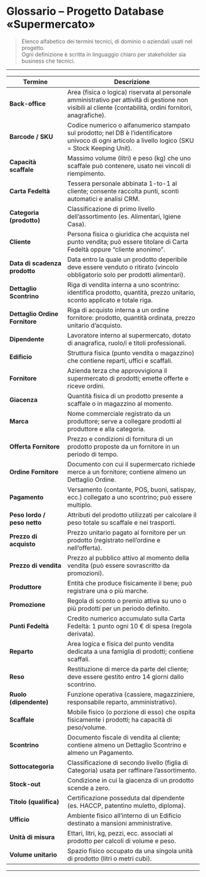 # Glossario – Progetto Database «Supermercato»

> Elenco alfabetico dei termini tecnici, di dominio o aziendali usati nel progetto.  
> Ogni definizione è scritta in linguaggio chiaro per stakeholder sia business che tecnici.

---

| Termine | Descrizione |
|---------|-------------|
| **Back-office** | Area (fisica o logica) riservata al personale amministrativo per attività di gestione non visibili al cliente (contabilità, ordini fornitori, anagrafiche). |
| **Barcode / SKU** | Codice numerico o alfanumerico stampato sul prodotto; nel DB è l’identificatore univoco di ogni articolo a livello logico (SKU = Stock Keeping Unit). |
| **Capacità scaffale** | Massimo volume (litri) e peso (kg) che uno scaffale può contenere, usato nei vincoli di riempimento. |
| **Carta Fedeltà** | Tessera personale abbinata 1-to-1 al cliente; consente raccolta punti, sconti automatici e analisi CRM. |
| **Categoria (prodotto)** | Classificazione di primo livello dell’assortimento (es. Alimentari, Igiene Casa). |
| **Cliente** | Persona fisica o giuridica che acquista nel punto vendita; può essere titolare di Carta Fedeltà oppure “cliente anonimo”. |
| **Data di scadenza prodotto** | Data entro la quale un prodotto deperibile deve essere venduto o ritirato (vincolo obbligatorio solo per prodotti alimentari). |
| **Dettaglio Scontrino** | Riga di vendita interna a uno scontrino: identifica prodotto, quantità, prezzo unitario, sconto applicato e totale riga. |
| **Dettaglio Ordine Fornitore** | Riga di acquisto interna a un ordine fornitore: prodotto, quantità ordinata, prezzo unitario d’acquisto. |
| **Dipendente** | Lavoratore interno al supermercato, dotato di anagrafica, ruolo/i e titoli professionali. |
| **Edificio** | Struttura fisica (punto vendita o magazzino) che contiene reparti, uffici e scaffali. |
| **Fornitore** | Azienda terza che approvvigiona il supermercato di prodotti; emette offerte e riceve ordini. |
| **Giacenza** | Quantità fisica di un prodotto presente a scaffale o in magazzino al momento. |
| **Marca** | Nome commerciale registrato da un produttore; serve a collegare prodotti al produttore e alla categoria. |
| **Offerta Fornitore** | Prezzo e condizioni di fornitura di un prodotto proposte da un fornitore in un periodo di tempo. |
| **Ordine Fornitore** | Documento con cui il supermercato richiede merce a un fornitore; contiene almeno un Dettaglio Ordine. |
| **Pagamento** | Versamento (contante, POS, buoni, satispay, ecc.) collegato a uno scontrino; può essere multiplo. |
| **Peso lordo / peso netto** | Attributi del prodotto utilizzati per calcolare il peso totale su scaffale e nei trasporti. |
| **Prezzo di acquisto** | Prezzo unitario pagato al fornitore per un prodotto (registrato nell’ordine e nell’offerta). |
| **Prezzo di vendita** | Prezzo al pubblico attivo al momento della vendita (può essere sovrascritto da promozioni). |
| **Produttore** | Entità che produce fisicamente il bene; può registrare una o più marche. |
| **Promozione** | Regola di sconto o premio attiva su uno o più prodotti per un periodo definito. |
| **Punti Fedeltà** | Credito numerico accumulato sulla Carta Fedeltà: 1 punto ogni 10 € di spesa (regola derivata). |
| **Reparto** | Area logica e fisica del punto vendita dedicata a una famiglia di prodotti; contiene scaffali. |
| **Reso** | Restituzione di merce da parte del cliente; deve essere gestito entro 14 giorni dallo scontrino. |
| **Ruolo (dipendente)** | Funzione operativa (cassiere, magazziniere, responsabile reparto, amministrativo). |
| **Scaffale** | Mobile fisico (o porzione di esso) che ospita fisicamente i prodotti; ha capacità di peso/volume. |
| **Scontrino** | Documento fiscale di vendita al cliente; contiene almeno un Dettaglio Scontrino e almeno un Pagamento. |
| **Sottocategoria** | Classificazione di secondo livello (figlia di Categoria) usata per raffinare l’assortimento. |
| **Stock-out** | Condizione in cui la giacenza di un prodotto scende a zero. |
| **Titolo (qualifica)** | Certificazione posseduta dal dipendente (es. HACCP, patentino muletto, diploma). |
| **Ufficio** | Ambiente fisico all’interno di un Edificio destinato a mansioni amministrative. |
| **Unità di misura** | Ettari, litri, kg, pezzi, ecc. associati al prodotto per calcoli di volume e peso. |
| **Volume unitario** | Spazio fisico occupato da una singola unità di prodotto (litri o metri cubi). |
---
